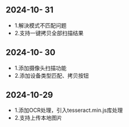## 2024-10- 31

- 1.解決模式不匹配问题
- 2.支持一键拷贝全部扫描结果

## 2024-10- 30

- 1.添加摄像头扫描功能
- 2.添加设备类型匹配、拷贝按钮

## 2024-10-29

- 1.添加OCR处理，引入tesseract.min.js库处理
- 2.支持上传本地图片